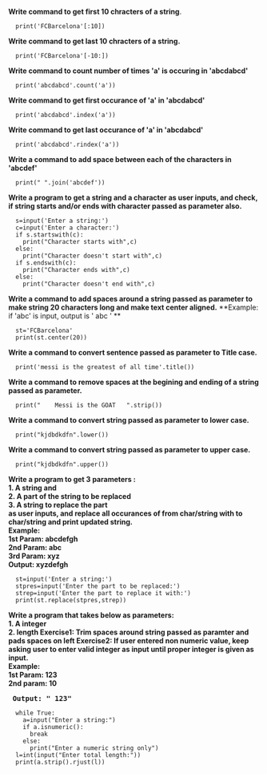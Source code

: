 **Write command to get first 10 chracters of a string**.
```
  print('FCBarcelona'[:10])
```  
**Write command to get last 10 chracters of a string.**
```
  print('FCBarcelona'[-10:])
```
**Write command to count number of times 'a' is occuring in 'abcdabcd'**
```
  print('abcdabcd'.count('a'))
```  
**Write command to get first occurance of 'a' in  'abcdabcd'**
```
  print('abcdabcd'.index('a'))
```
**Write command to get last occurance of 'a' in  'abcdabcd'**
```
  print('abcdabcd'.rindex('a'))
```
**Write a command to add space between each of the characters in 'abcdef'**
```
  print(" ".join('abcdef'))
```  
**Write a program to get a string and a character as user inputs, and check, if string starts and/or ends with character passed as parameter also.**
```
  s=input('Enter a string:')
  c=input('Enter a character:')
  if s.startswith(c):
    print("Character starts with",c)
  else:
    print("Character doesn't start with",c)
  if s.endswith(c):
    print("Character ends with",c)
  else:
    print("Character doesn't end with",c)
```
**Write a command to add spaces around a string passed as parameter to make string 20 characters long and make text center aligned.**
**Example: if 'abc' is input, output is '       abc         ' **
```
  st='FCBarcelona'
  print(st.center(20))
```
**Write a command to convert sentence passed as parameter to Title case.**
```
  print('messi is the greatest of all time'.title())
```  
**Write a command to remove spaces at the begining and ending of a string passed as parameter.**
```
  print("    Messi is the GOAT   ".strip())
```  
**Write a command to convert string passed as parameter to lower case.**
```
  print("kjdbdkdfn".lower())
```  
**Write a command to convert string passed as parameter to upper case.**
```
  print("kjdbdkdfn".upper())
```
**Write a program to get 3 parameters : \
	1. A string and \
	2. A part of the string to be replaced \
	3. A string to replace the part \
	as user inputs, and replace all occurances of from char/string with to char/string and print updated string.\
  Example: \
  			1st Param: abcdefgh \
			2nd Param: abc\
			3rd Param: xyz\
			Output: xyzdefgh**
```
  st=input('Enter a string:')
  stpres=input('Enter the part to be replaced:')
  strep=input('Enter the part to replace it with:')
  print(st.replace(stpres,strep))
```	
**Write a program that takes below as parameters:\
		1. A integer\
		2. length
	Exercise1: Trim spaces around string passed as paramter and pads spaces on left 
	Exercise2: If user entered non numeric value, keep asking user to enter valid integer as input until proper integer is given as input.\
	Example:\
			1st Param: 123\
			2nd param: 10\
		<pre>	Output: "       123"** </pre>
```			
  while True:
    a=input("Enter a string:")
    if a.isnumeric():
      break
    else:
      print("Enter a numeric string only")
  l=int(input("Enter total length:"))
  print(a.strip().rjust(l))
```
